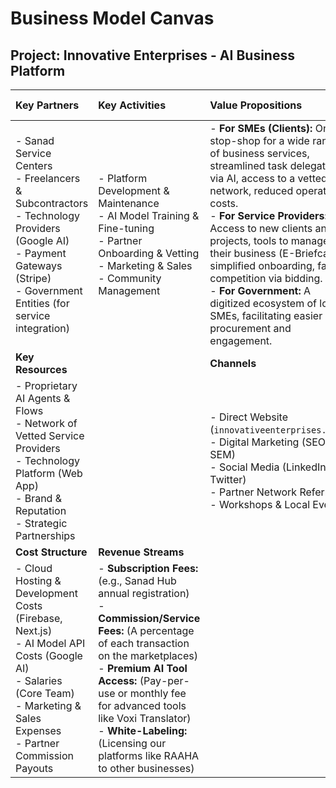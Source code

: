 
# Business Model Canvas

## Project: Innovative Enterprises - AI Business Platform

| Key Partners | Key Activities | Value Propositions | Customer Relationships | Customer Segments |
| :--- | :--- | :--- | :--- | :--- |
| - Sanad Service Centers <br> - Freelancers & Subcontractors <br> - Technology Providers (Google AI) <br> - Payment Gateways (Stripe) <br> - Government Entities (for service integration) | - Platform Development & Maintenance <br> - AI Model Training & Fine-tuning <br> - Partner Onboarding & Vetting <br> - Marketing & Sales <br> - Community Management | - **For SMEs (Clients):** One-stop-shop for a wide range of business services, streamlined task delegation via AI, access to a vetted network, reduced operational costs. <br> - **For Service Providers:** Access to new clients and projects, tools to manage their business (E-Briefcase), simplified onboarding, fair competition via bidding. <br> - **For Government:** A digitized ecosystem of local SMEs, facilitating easier procurement and engagement. | - Self-Service (via platform) <br> - Automated (via AI agents) <br> - Community (forums, network events) <br> - Account Management (for key enterprise/government clients) | - SMEs in Oman & GCC <br> - Government Entities <br> - Individual Entrepreneurs <br> - Freelancers & Service Agencies <br> - Sanad Service Centres |
| **Key Resources** | | **Channels** |
| - Proprietary AI Agents & Flows <br> - Network of Vetted Service Providers <br> - Technology Platform (Web App) <br> - Brand & Reputation <br> - Strategic Partnerships | | - Direct Website (`innovativeenterprises.tech`) <br> - Digital Marketing (SEO, SEM) <br> - Social Media (LinkedIn, Twitter) <br> - Partner Network Referrals <br> - Workshops & Local Events |
| **Cost Structure** | **Revenue Streams** |
| - Cloud Hosting & Development Costs (Firebase, Next.js) <br> - AI Model API Costs (Google AI) <br> - Salaries (Core Team) <br> - Marketing & Sales Expenses <br> - Partner Commission Payouts | - **Subscription Fees:** (e.g., Sanad Hub annual registration) <br> - **Commission/Service Fees:** (A percentage of each transaction on the marketplaces) <br> - **Premium AI Tool Access:** (Pay-per-use or monthly fee for advanced tools like Voxi Translator) <br> - **White-Labeling:** (Licensing our platforms like RAAHA to other businesses) |

